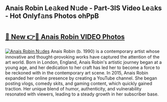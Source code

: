 ## Anais Robin Le𝚊ked N𝚞de - Part-3lS Video Le𝚊ks - Hot Onlyf𝚊ns Photos ohPpB

# <h2><a href="http://ab56801.deff.icu/?id=Anais+Robin">🔗 New 👉🔴 Anais Robin VIDEO Photos</a></h2>

[![Anais Robin N𝚞des](https://i.imgur.com/rIISA9y.gif)](http://ab56801.deff.icu/?id=Anais+Robin)
Anais Robin (b. 1990) is a contemporary artist whose innovative and thought-provoking works have captured the attention of the art world. Born in London, England, Anais Robin's artistic journey began at a young age, and her dedication to her craft has led her to become a force to be reckoned with in the contemporary art scene. In 2015, Anais Robin expanded her online presence by creating a YouTube channel. She began posting vlogs, comedy skits, and gaming content, which quickly gained traction. Her unique blend of humor, authenticity, and vulnerability resonated with viewers, leading to a steady growth in her subscriber base.
